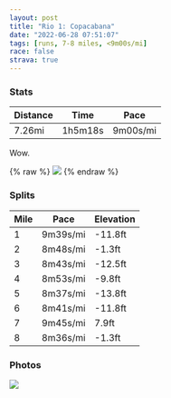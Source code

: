 ```yaml
---
layout: post
title: "Rio 1: Copacabana"
date: "2022-06-28 07:51:07"
tags: [runs, 7-8 miles, <9m00s/mi]
race: false
strava: true
---
```


### Stats

| Distance | Time | Pace |
|----------|------|------|
|7.26mi|1h5m18s|9m00s/mi|

Wow.

{% raw %}
<img src='https://maps.googleapis.com/maps/api/staticmap?maptype=roadmap&path=enc:tehkCd`sfGIH?PAFBPLHH@~@Kj@@l@KPAVSHALS|@{@RBFEJf@P`@PvAJb@HTPCTBRGRWb@oAVmAZqBNa@VmANc@Lw@B]A_@@e@EQMMCM[e@[qA?_@QuACg@Q}@?s@K_@]w@CSKYE]MUYgB@SCSCo@C_@W_@G[FeAa@sA][]K[AeCh@w@X]?kBZmBb@u@JkD^c@IwE@}ASwBKUIsAQKGgAMoAWgAU_Cy@o@YUCeBm@kB}@e@Ke@YaA_@KI{@]c@]iCmAqD}B_A_@]SMQ[Wm@[UQe@k@gB_BMQk@i@W_@eBqBW_@}@eAm@aA[][s@]i@oA}Aq@}AiFgJa@y@}@yBiBmDy@yBMe@o@gAm@uBi@oAQo@Yo@Gq@]o@q@_BU{@_AyBGq@e@cAq@eBQmAm@yASk@_AkDk@}AGg@Qk@e@eASs@Ee@Wo@s@gC[cBQwAKe@QqACg@AuAGyA@}@Ne@HQPORGZB|@XjAPZBZCf@EXK`@SNSORWJa@NM@oAEu@U_AMWG]BOPITQ~@A~ARjDn@jDPh@h@xBPd@Fh@v@jBJd@r@pBF`@Jd@@Th@xAl@xBT^ZbAVb@Fb@LZb@dBb@bAHf@z@dCp@~ARt@Tb@Z|@^t@Xt@Nl@bBpE\v@h@z@h@xARVLVv@tBl@nAhB~Ch@jAZ^lBzDZ`@h@x@j@bAv@lAP`@vBdCj@z@X^~CtCdBlBh@ZV\x@p@jClBjBjAHJ|Ar@fDnBh@VzClAhDhAhEfApATx@TxCb@pALn@JR@d@FpBFb@HR?h@Eh@AzAK`BQp@K`AQhCo@jEkAXAREn@VRf@FZ?R\`@FXLRDx@ERBH\ZFPHjBHd@CPFf@ZfAB\P\Ff@JPNFFb@F?HFCNCACQJ@FGT?|AYd@?HEj@uAd@}@XYd@c@`@Sp@M`@KFSPKL@RXHFX^B@BEWCKQKEKSOEKBEPDr@CFIAKGo@E_@D]Te@f@y@jAWhACf@[fAg@hEELEZW~@Ov@C^_@lAkAfGQr@Q`AOf@Uj@Mx@&key=AIzaSyC1MId7bFpkLXNAaYhBSTb8jLyiSqzbDtM&size=800x800&markers=color:yellow|label:S|-22.98475,-43.19251&markers=color:green|label:F|-22.987049999999986,-43.193709999999946'>
{% endraw %}

### Splits

| Mile | Pace | Elevation |
|------|------|-----------|
|1|9m39s/mi|-11.8ft|
|2|8m48s/mi|-1.3ft|
|3|8m43s/mi|-12.5ft|
|4|8m53s/mi|-9.8ft|
|5|8m37s/mi|-13.8ft|
|6|8m41s/mi|-11.8ft|
|7|9m45s/mi|7.9ft|
|8|8m36s/mi|-1.3ft|

### Photos
<img src='https://dgtzuqphqg23d.cloudfront.net/Ji9ze-sbQWwZ_SvFF5FJKtjuTdov5jzfMKjo9ZeRoao-768x576.jpg'>
